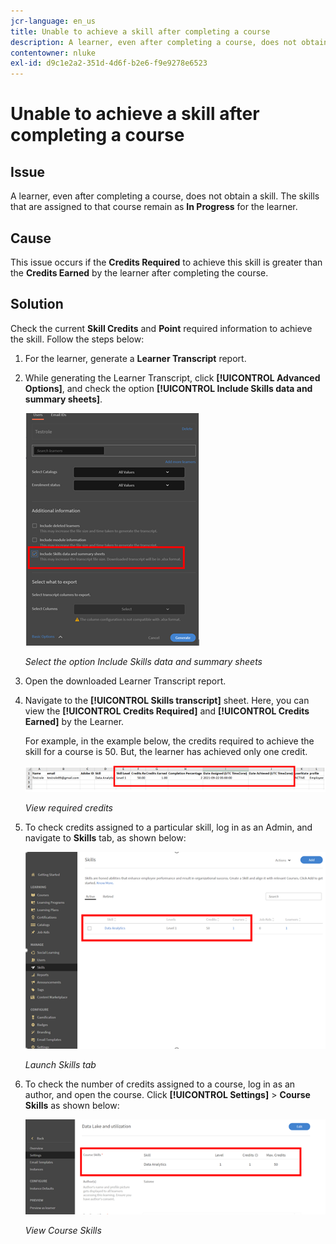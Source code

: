 ```yaml
---
jcr-language: en_us
title: Unable to achieve a skill after completing a course
description: A learner, even after completing a course, does not obtain a skill. The skills that are assigned to that course remain as In Progress for the learner.
contentowner: nluke
exl-id: d9c1e2a2-351d-4d6f-b2e6-f9e9278e6523
---
```

# Unable to achieve a skill after completing a course

## Issue

A learner, even after completing a course, does not obtain a skill. The skills that are assigned to that course remain as **In Progress** for the learner.

## Cause

This issue occurs if the **Credits Required** to achieve this skill is greater than the **Credits Earned** by the learner after completing the course. 

## Solution

Check the current **Skill Credits** and **Point** required information to achieve the skill. Follow the steps below:

1. For the learner, generate a **Learner Transcript** report.
1. While generating the Learner Transcript, click **[!UICONTROL Advanced Options]**, and check the option **[!UICONTROL Include Skills data and summary sheets]**.

   ![](assets/advanced-options.png)

   *Select the option Include Skills data and summary sheets*

1. Open the downloaded Learner Transcript report. 
1. Navigate to the **[!UICONTROL Skills transcript]** sheet. Here, you can view the **[!UICONTROL Credits Required]** and **[!UICONTROL Credits Earned]** by the Learner. 

   For example, in the example below, the credits required to achieve the skill for a course is 50. But, the learner has achieved only one credit.

   ![](assets/skill-transcript.png)

   *View required credits*

1. To check credits assigned to a particular skill, log in as an Admin, and navigate to **Skills** tab, as shown below:

   ![](assets/skill.png)

   *Launch Skills tab*

1. To check the number of credits assigned to a course, log in as an author, and open the course. Click **[!UICONTROL Settings]** > **Course Skills** as shown below:

   ![](assets/course-skills.png)

   *View Course Skills*
